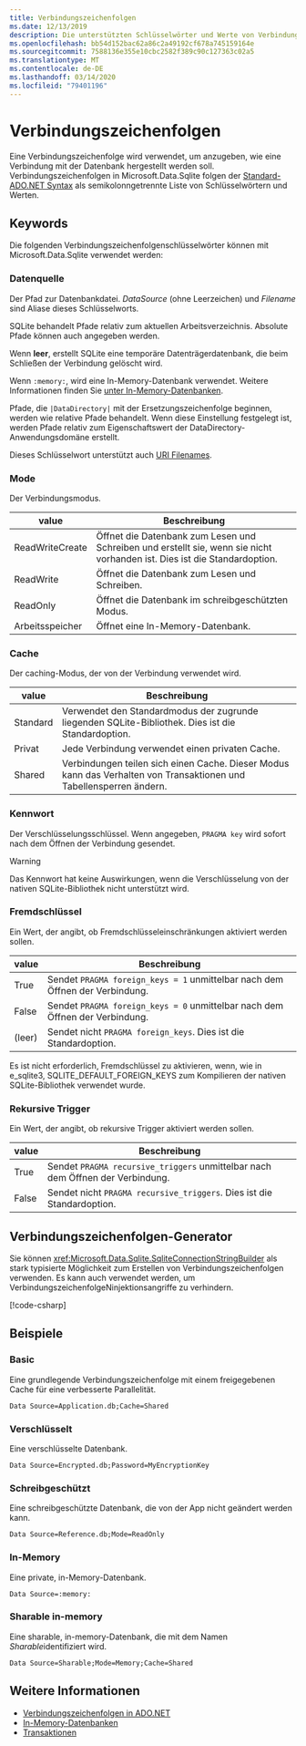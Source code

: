 ```yaml
---
title: Verbindungszeichenfolgen
ms.date: 12/13/2019
description: Die unterstützten Schlüsselwörter und Werte von Verbindungszeichenfolgen.
ms.openlocfilehash: bb54d152bac62a86c2a49192cf678a745159164e
ms.sourcegitcommit: 7588136e355e10cbc2582f389c90c127363c02a5
ms.translationtype: MT
ms.contentlocale: de-DE
ms.lasthandoff: 03/14/2020
ms.locfileid: "79401196"
---
```

# <a name="connection-strings"></a>Verbindungszeichenfolgen

Eine Verbindungszeichenfolge wird verwendet, um anzugeben, wie eine Verbindung mit der Datenbank hergestellt werden soll. Verbindungszeichenfolgen in Microsoft.Data.Sqlite folgen der [Standard-ADO.NET Syntax](../../../framework/data/adonet/connection-strings.md) als semikolonngetrennte Liste von Schlüsselwörtern und Werten.

## <a name="keywords"></a>Keywords

Die folgenden Verbindungszeichenfolgenschlüsselwörter können mit Microsoft.Data.Sqlite verwendet werden:

### <a name="data-source"></a>Datenquelle

Der Pfad zur Datenbankdatei. *DataSource* (ohne Leerzeichen) und *Filename* sind Aliase dieses Schlüsselworts.

SQLite behandelt Pfade relativ zum aktuellen Arbeitsverzeichnis. Absolute Pfade können auch angegeben werden.

Wenn **leer**, erstellt SQLite eine temporäre Datenträgerdatenbank, die beim Schließen der Verbindung gelöscht wird.

Wenn `:memory:`, wird eine In-Memory-Datenbank verwendet. Weitere Informationen finden Sie [unter In-Memory-Datenbanken](in-memory-databases.md).

Pfade, die `|DataDirectory|` mit der Ersetzungszeichenfolge beginnen, werden wie relative Pfade behandelt. Wenn diese Einstellung festgelegt ist, werden Pfade relativ zum Eigenschaftswert der DataDirectory-Anwendungsdomäne erstellt.

Dieses Schlüsselwort unterstützt auch [URI Filenames](https://www.sqlite.org/uri.html).

### <a name="mode"></a>Mode

Der Verbindungsmodus.

| value           | Beschreibung                                                                                        |
| --------------- | -------------------------------------------------------------------------------------------------- |
| ReadWriteCreate | Öffnet die Datenbank zum Lesen und Schreiben und erstellt sie, wenn sie nicht vorhanden ist. Dies ist die Standardoption. |
| ReadWrite       | Öffnet die Datenbank zum Lesen und Schreiben.                                                        |
| ReadOnly        | Öffnet die Datenbank im schreibgeschützten Modus.                                                              |
| Arbeitsspeicher          | Öffnet eine In-Memory-Datenbank.                                                                       |

### <a name="cache"></a>Cache

Der caching-Modus, der von der Verbindung verwendet wird.

| value   | Beschreibung                                                                                    |
| ------- | ---------------------------------------------------------------------------------------------- |
| Standard | Verwendet den Standardmodus der zugrunde liegenden SQLite-Bibliothek. Dies ist die Standardoption.                   |
| Privat | Jede Verbindung verwendet einen privaten Cache.                                                          |
| Shared  | Verbindungen teilen sich einen Cache. Dieser Modus kann das Verhalten von Transaktionen und Tabellensperren ändern. |

### <a name="password"></a>Kennwort

Der Verschlüsselungsschlüssel. Wenn angegeben, `PRAGMA key` wird sofort nach dem Öffnen der Verbindung gesendet.

> [!WARNING]
> Das Kennwort hat keine Auswirkungen, wenn die Verschlüsselung von der nativen SQLite-Bibliothek nicht unterstützt wird.

### <a name="foreign-keys"></a>Fremdschlüssel

Ein Wert, der angibt, ob Fremdschlüsseleinschränkungen aktiviert werden sollen.

| value   | Beschreibung
| ------- | --- |
| True    | Sendet `PRAGMA foreign_keys = 1` unmittelbar nach dem Öffnen der Verbindung.
| False   | Sendet `PRAGMA foreign_keys = 0` unmittelbar nach dem Öffnen der Verbindung.
| (leer) | Sendet nicht `PRAGMA foreign_keys`. Dies ist die Standardoption. |

Es ist nicht erforderlich, Fremdschlüssel zu aktivieren, wenn, wie in e_sqlite3, SQLITE_DEFAULT_FOREIGN_KEYS zum Kompilieren der nativen SQLite-Bibliothek verwendet wurde.

### <a name="recursive-triggers"></a>Rekursive Trigger

Ein Wert, der angibt, ob rekursive Trigger aktiviert werden sollen.

| value | Beschreibung                                                                 |
| ----- | --------------------------------------------------------------------------- |
| True  | Sendet `PRAGMA recursive_triggers` unmittelbar nach dem Öffnen der Verbindung. |
| False | Sendet nicht `PRAGMA recursive_triggers`. Dies ist die Standardoption.              |

## <a name="connection-string-builder"></a>Verbindungszeichenfolgen-Generator

Sie können <xref:Microsoft.Data.Sqlite.SqliteConnectionStringBuilder> als stark typisierte Möglichkeit zum Erstellen von Verbindungszeichenfolgen verwenden. Es kann auch verwendet werden, um VerbindungszeichenfolgeNinjektionsangriffe zu verhindern.

[!code-csharp[](../../../../samples/snippets/standard/data/sqlite/EncryptionSample/Program.cs?name=snippet_ConnectionStringBuilder)]

## <a name="examples"></a>Beispiele

### <a name="basic"></a>Basic

Eine grundlegende Verbindungszeichenfolge mit einem freigegebenen Cache für eine verbesserte Parallelität.

```ConnectionString
Data Source=Application.db;Cache=Shared
```

### <a name="encrypted"></a>Verschlüsselt

Eine verschlüsselte Datenbank.

```ConnectionString
Data Source=Encrypted.db;Password=MyEncryptionKey
```

### <a name="read-only"></a>Schreibgeschützt

Eine schreibgeschützte Datenbank, die von der App nicht geändert werden kann.

```ConnectionString
Data Source=Reference.db;Mode=ReadOnly
```

### <a name="in-memory"></a>In-Memory

Eine private, in-Memory-Datenbank.

```ConnectionString
Data Source=:memory:
```

### <a name="sharable-in-memory"></a>Sharable in-memory

Eine sharable, in-memory-Datenbank, die mit dem Namen *Sharable*identifiziert wird.

```ConnectionString
Data Source=Sharable;Mode=Memory;Cache=Shared
```

## <a name="see-also"></a>Weitere Informationen

* [Verbindungszeichenfolgen in ADO.NET](../../../framework/data/adonet/connection-strings.md)
* [In-Memory-Datenbanken](in-memory-databases.md)
* [Transaktionen](transactions.md)
